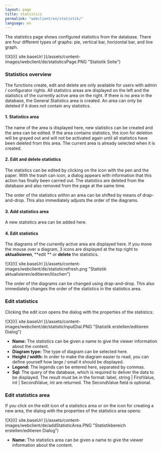 ```yaml
---
layout: page
title: statistics
permalink: "webclient/en/statistik/"
language: en
---
```


The statistics page shows configured statistics from the database. There are four different types of graphs: pie, vertical bar, horizontal bar, and line graph.

![X]({{ site.baseUrl }}/assets/content-images/webclient/de/statisticsPage.PNG "Statistik Seite")

### Statistics overview
The functions create, edit and delete are only available for users with admin / configurator rights. 
All statistics areas are displayed on the left and the statistics of the currently active area on the right. If there is no area in the database, the General Statistics area is created. An area can only be deleted if it does not contain any statistics.

#### 1. Statistics area
The name of the area is displayed here, new statistics can be created and the area can be edited. 
If the area contains statistics, the icon for deletion will be grayed out and will not be activated again until all statistics have been deleted from this area. The current area is already selected when it is created.
	
#### 2. Edit and delete statistics
The statistics can be edited by clicking on the icon with the pen and the paper. With the trash can icon, a dialog appears with information that this action has finally been carried out. The statistics are deleted from the database and also removed from the page at the same time.

The order of the statistics within an area can be shifted by means of drap-and-drop. This also immediately adjusts the order of the diagrams.
	
#### 3. Add statistics area
A new statistics area can be added here.

#### 4. Edit statistics
The diagrams of the currently active area are displayed here. If you move the mouse over a diagram, 3 icons are displayed at the top right to **aktualisieren**, **edit ** or **delete** the statistics.

![X]({{ site.baseUrl }}/assets/content-images/webclient/de/statisticrefresh.png "Statistik aktualisieren/editieren/löschen")

The order of the diagrams can be changed using drap-and-drop. This also immediately changes the order of the statistics in the statistics area.

### Edit statistics

Clicking the edit icon opens the dialog with the properties of the statistics:

![X]({{ site.baseUrl }}/assets/content-images/webclient/de/statisticInputDial.PNG "Statistik erstellen/editieren Dialog")

* **Name:**	The statistics can be given a name to give the viewer information about the content.
* **Diagram type:**	The type of diagram can be selected here.
* **Height / width:**	In order to make the diagram easier to read, you can define yourself how large / small it should be displayed.
* **Legend:** The legends can be entered here, separated by commas.
* **Sql:** The query of the database, which is required to deliver the data to be displayed. The result must be in the format: label, string | FirstValue, int | SecondValue, int are returned. The SecondValue field is optional.
	

### Edit statistics area

If you click on the edit icon of a statistics area or on the icon for creating a new area, the dialog with the properties of the statistics area opens:

![X]({{ site.baseUrl }}/assets/content-images/webclient/de/addStatisticArea.PNG "Statistikbereich erstellen/editieren Dialog")

* **Name:**	The statistics area can be given a name to give the viewer information about the content.
